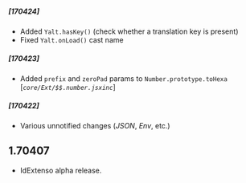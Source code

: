 ##### [170424]
  - Added `Yalt.hasKey()` (check whether a translation key is present)
  - Fixed `Yalt.onLoad()` cast name

##### [170423]
  - Added `prefix` and `zeroPad` params to `Number.prototype.toHexa` [*`core/Ext/$$.number.jsxinc`*]

##### [170422]
  - Various unnotified changes (*JSON*, *Env*, etc.)

## 1.70407
  - IdExtenso alpha release.
